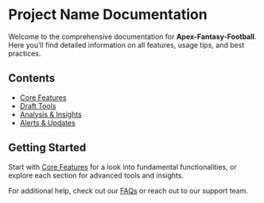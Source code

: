 # Project Name Documentation

Welcome to the comprehensive documentation for **Apex-Fantasy-Football**. Here you’ll find detailed information on all features, usage tips, and best practices.

## Contents

- [Core Features](./Core_Features.md)
- [Draft Tools](./Draft_Tools.md)
- [Analysis & Insights](./Analysis_Insights.md)
- [Alerts & Updates](./Alerts_Updates.md)

## Getting Started

Start with [Core Features](./Core_Features.md) for a look into fundamental functionalities, or explore each section for advanced tools and insights.

For additional help, check out our [FAQs](./FAQ.md) or reach out to our support team.
